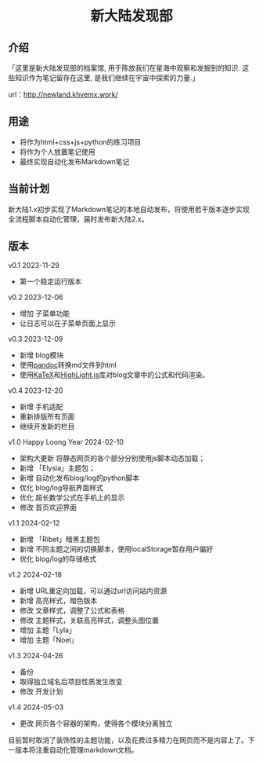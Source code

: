 <h1 align="center"> 新大陆发现部 </h1>


## 介绍

「这里是新大陆发现部的档案馆, 用于陈放我们在星海中观察和发掘到的知识. 这些知识作为笔记留存在这里, 是我们继续在宇宙中探索的力量.」

url：http://newland.khvemx.work/

## 用途

* 将作为html+css+js+python的练习项目
* 将作为个人放置笔记使用
* 最终实现自动化发布Markdown笔记

## 当前计划

新大陆1.x初步实现了Markdown笔记的本地自动发布，将使用若干版本逐步实现全流程脚本自动化管理，届时发布新大陆2.x。

## 版本

v0.1 2023-11-29
- 第一个稳定运行版本 

v0.2 2023-12-06
- 增加 子菜单功能
- 让日志可以在子菜单页面上显示 

v0.3 2023-12-09
- 新增 blog模块
- 使用[pandoc](https://github.com/jgm/pandoc)转换md文件到html
- 使用[KaTeX](https://github.com/KaTeX/KaTeX)和[HighLight.js](https://github.com/highlightjs/highlight.js)库对blog文章中的公式和代码渲染。

v0.4 2023-12-20
- 新增 手机适配 
- 重新排版所有页面
- 继续开发新的栏目

v1.0 Happy Loong Year 2024-02-10
- 架构大更新 将静态网页的各个部分分别使用js脚本动态加载；
- 新增 「Elysia」主题包；
- 新增 自动化发布blog/log的python脚本
- 优化 blog/log导航界面样式
- 优化 超长数学公式在手机上的显示
- 修改 首页欢迎界面

v1.1 2024-02-12
- 新增 「Ribet」暗黑主题包
- 新增 不同主题之间的切换脚本，使用localStorage暂存用户偏好
- 优化 blog/log的存储格式

v1.2 2024-02-18
- 新增 URL重定向加载，可以通过url访问站内资源
- 新增 高亮样式，暗色版本
- 修改 文章样式，调整了公式和表格
- 修改 主题样式，关联高亮样式，调整头图位置
- 增加 主题「Lyla」
- 增加 主题「Noel」

v1.3 2024-04-26
- 备份
- 取得独立域名后项目性质发生改变
- 修改 开发计划

v1.4 2024-05-03
- 更改 网页各个容器的架构，使得各个模块分离独立
  
目前暂时取消了装饰性的主题功能，以及花费过多精力在网页而不是内容上了。下一版本将注重自动化管理markdown文档。